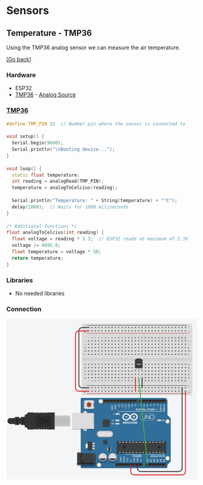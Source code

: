 # Sensors
## Temperature - TMP36
Using the TMP36 analog sensor we can measure the air temperature.

[[Go back]](/sensors/temperature)

### Hardware
- ESP32
- [TMP36](../docs/datasheet_tmp36.pdf) - [Analog Source](https://www.analog.com/media/en/technical-documentation/data-sheets/TMP35_36_37.pdf)

### [TMP36](TMP36.ino)
```cpp
#define TMP_PIN 32  // Number pin where the sensor is connected to

void setup() {
  Serial.begin(9600);
  Serial.println("\nBooting device...");
}

void loop() {
  static float temperature;
  int reading = analogRead(TMP_PIN);
  temperature = analogToCelcius(reading);

  Serial.println("Temperature: " + String(temperature) + "°C");
  delay(1000);  // Waits for 1000 miliseconds
}

/* Additional functions */
float analogToCelcius(int reading) {
  float voltage = reading * 3.3;  // ESP32 reads at maximum of 3.3V
  voltage /= 4095.0;
  float temperature = voltage * 50;
  return temperature;
}
```

### Libraries
- No needed libraries

### Connection 
![TMP36 connection](../docs/TMP36_connection.png)